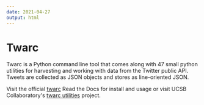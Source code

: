 ```yaml
---
date: 2021-04-27
output: html
---
```


# Twarc

Twarc is a Python command line tool that comes along with 47 small python utilities for harvesting and working with data from the Twitter public API. Tweets are collected as JSON objects and stores as line-oriented JSON. 

Visit the official [twarc](https://twarc-project.readthedocs.io/en/latest/) Read the Docs for install and usage or visit UCSB Collaboratory's [twarc utilities](https://ucsb-collaboratory.github.io/twarc/) project.
